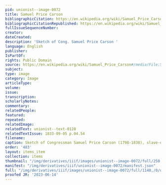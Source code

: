 ```yaml
---
pid: unionist--image-0072
title: Samuel Price Carson
bibliographicCitation: https://en.wikipedia.org/wiki/Samuel_Price_Carson#/media/File:SamuelPriceCarson.jpg
bibliographicCitationRepublished: https://en.wikipedia.org/wiki/Samuel_Price_Carson#/media/File:SamuelPriceCarson.jpg
fullIssueSequenceNumber: 
creator: 
dateCreated: 
description: 'Sketch of Cong. Samuel Price Carson '
language: English
publisher: 
IsPartOf: 
rights: Public Domain
source: https://en.wikipedia.org/wiki/Samuel_Price_Carson#/media/File:SamuelPriceCarson.jpg
subject: 
type: image
category: Image
articleType: 
volume: 
issue: 
transcription: 
scholarlyNotes: 
commentary: 
relatedPeople: 
featured: 
repeated: 
relatedImage: 
relatedText: unionist--text-0128
relatedTextIssue: 1833-09-05 p.04.54
filename: 
caption: Sketch of Congressman Samuel Price Carson (1798-1838), slave-owner and duelist
order: '483'
layout: items_item
collection: items
thumbnail: "/img/derivatives/iiif/images/unionist--image-0072/full/250,/0/default.jpg"
manifest: "/img/derivatives/iiif/unionist--image-0072/manifest.json"
full: "/img/derivatives/iiif/images/unionist--image-0072/full/1140,/0/default.jpg"
proofed JR: '2023-06-14'
---
```

